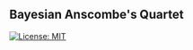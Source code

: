 ## Bayesian Anscombe's Quartet


[![License: MIT](https://img.shields.io/badge/License-MIT-yellow.svg)](https://opensource.org/licenses/MIT)  
